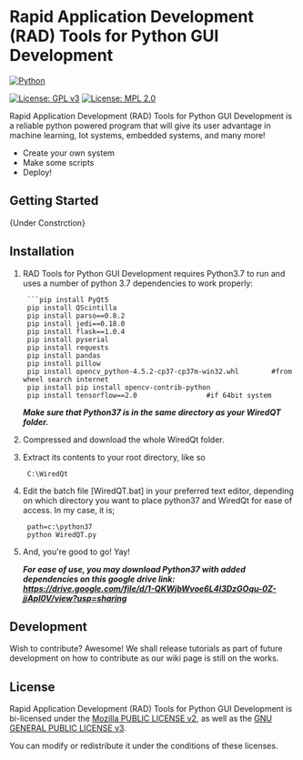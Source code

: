 # Rapid Application Development (RAD) Tools for Python GUI Development

[![Python](https://www.python.org/static/community_logos/python-powered-w-100x40.png)](https://www.python.org/)

[![License: GPL v3](https://img.shields.io/badge/License-GPLv3-blue.svg)](https://www.gnu.org/licenses/gpl-3.0)
[![License: MPL 2.0](https://img.shields.io/badge/License-MPL_2.0-brightgreen.svg)](https://opensource.org/licenses/MPL-2.0)

Rapid Application Development (RAD) Tools for Python GUI Development is a reliable python powered program that will give its user advantage in machine learning, Iot systems, embedded systems, and many more!

- Create your own system
- Make some scripts
- Deploy!

## Getting Started

{Under Constrction}

## Installation

1. RAD Tools for Python GUI Development requires Python3.7 to run and uses a number of python 3.7 dependencies to work properly:

        ```pip install PyQt5
        pip install QScintilla
        pip install parso==0.8.2
        pip install jedi==0.18.0
        pip install flask==1.0.4
        pip install pyserial
        pip install requests
        pip install pandas
        pip install pillow
        pip install opencv_python-4.5.2-cp37-cp37m-win32.whl		#from wheel search internet
        pip install pip install opencv-contrib-python
        pip install tensorflow==2.0					#if 64bit system
        
      ***Make sure that Python37 is in the same directory as your WiredQT folder.***

2. Compressed and download the whole WiredQt folder.
3. Extract its contents to your root directory, like so
    
        C:\WiredQt

4. Edit the batch file [WiredQT.bat] in your preferred text editor, depending on which directory you want to place python37 and WiredQt for ease of access. In my case, it is;

        path=c:\python37
        python WiredQT.py
        
5. And, you're good to go! Yay!


      ***For ease of use, you may download Python37 with added dependencies on this google drive link: https://drive.google.com/file/d/1-QKWjbWvoe6L4I3DzGOqu-0Z-jjApl0V/view?usp=sharing***


## Development

Wish to contribute? Awesome! We shall release tutorials as part of future development on how to contribute as our wiki page is still on the works.

## License

Rapid Application Development (RAD) Tools for Python GUI Development
is bi-licensed under the [Mozilla PUBLIC LICENSE v2](https://www.mozilla.org/en-US/MPL/2.0/),
as well as the [GNU GENERAL PUBLIC LICENSE v3](https://www.gnu.org/licenses/gpl-3.0.en.html).

You can modify or redistribute it under the conditions of these
licenses.
